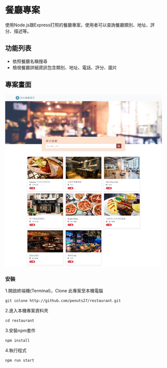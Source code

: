 # 餐廳專案
使用Node.js跟Express打照的餐廳專案，使用者可以查詢餐廳類別、地址、評分、描述等。

## 功能列表
- 依照餐廳名稱搜尋
- 檢視餐廳詳細資訊包含類別、地址、電話、評分、圖片

## 專案畫面
![image](https://github.com/penuts27/restaurant/raw/main/public/img/screenshot.png)

### 安裝
1.開啟終端機(Terminal)，Clone 此專案至本機電腦
```
git colone http://github.com/penuts27/restaurant.git
```
2.進入本機專案資料夾
```
cd restaurant
```
3.安裝npm套件
```
npm install
```
4.執行程式
```
npm run start
```
